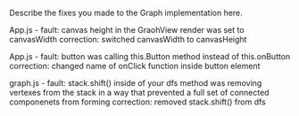 Describe the fixes you made to the Graph implementation here.

App.js - fault: canvas height in the GraohView render was set to canvasWidth
  correction: switched canvasWidth to canvasHeight

App.js - fault: button was calling this.Button method instead of this.onButton
  correction: changed name of onClick function inside button element

graph.js - fault: stack.shift() inside of your dfs method was removing vertexes from the stack in a way that prevented a full set of connected componenets from forming
  correction: removed stack.shift() from dfs